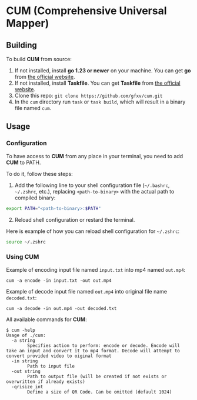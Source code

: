 # CUM (Comprehensive Universal Mapper)

## Building
To build **CUM** from source:
1) If not installed, install **go 1.23 or newer** on your machine. You can get **go** from [the official website](https://go.dev/doc/install).
2) If not installed, install **Taskfile**. You can get **Taskfile** from [the official website](https://taskfile.dev/installation/).
3) Clone this repo: `git clone https://github.com/gfxv/cum.git`
4) In the `cum` directory run `task` or `task build`, which will result in a binary file named `cum`.

## Usage
### Configuration
To have access to **CUM** from any place in your terminal, you need to add **CUM** to PATH.

To do it, follow these steps:
1. Add the following line to your shell configuration file (`~/.bashrc`, `~/.zshrc`, etc.), replacing `<path-to-binary>` with the actual path to compiled binary:
```sh
export PATH="<path-to-binary>:$PATH"
```
2. Reload shell configuration or restard the terminal.

Here is example of how you can reload shell configuration for `~/.zshrc`:
```sh
source ~/.zshrc
```
### Using CUM
Example of encoding input file named `input.txt` into mp4 named `out.mp4`:
```
cum -a encode -in input.txt -out out.mp4
```

Example of decode input file named `out.mp4` into original file name `decoded.txt`:
```
cum -a decode -in out.mp4 -out decoded.txt
```


All available commands for **CUM**:
```
$ cum -help
Usage of ./cum:
  -a string
    	Specifies action to perform: encode or decode. Encode will take an input and convert it to mp4 format. Decode will attempt to convert provided video to oiginal format
  -in string
    	Path to input file
  -out string
    	Path to output file (will be created if not exists or overwritten if already exists)
  -qrisize int
    	Define a size of QR Code. Can be omitted (default 1024)
```